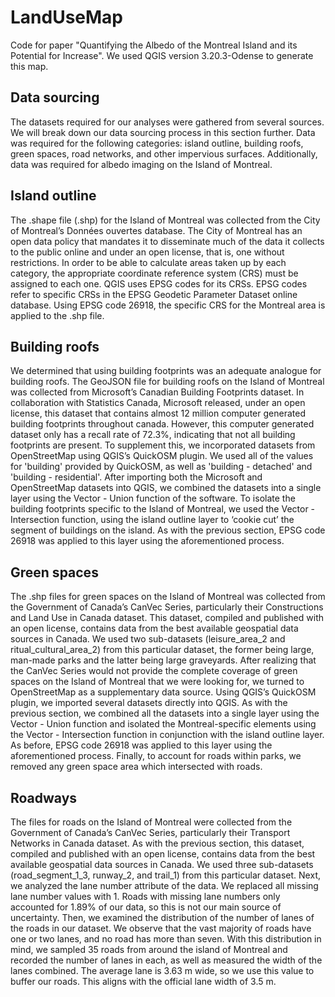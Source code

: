 # LandUseMap
Code for paper "Quantifying the Albedo of the Montreal Island and its Potential for Increase". We used QGIS version 3.20.3-Odense to generate this map.
## Data sourcing
The datasets required for our analyses were gathered from several sources. We will break down our data sourcing process in this section further. Data was required for the following categories: island outline, building roofs, green spaces, road networks, and other impervious surfaces. Additionally, data was required for albedo imaging on the Island of Montreal.
## Island outline
The .shape file (.shp) for the Island of Montreal was collected from the City of Montreal’s Données ouvertes database. The City of Montreal has an open data policy that mandates it to disseminate much of the data it collects to the public online and under an open license, that is, one without restrictions.
In order to be able to calculate areas taken up by each category, the appropriate coordinate reference system (CRS) must be assigned to each one. QGIS uses EPSG codes for its CRSs. EPSG codes refer to specific CRSs in the EPSG Geodetic Parameter Dataset online database. Using EPSG code 26918, the specific CRS for the Montreal area is applied to the .shp file.
## Building roofs
We determined that using building footprints was an adequate analogue for building roofs. The GeoJSON file for building roofs on the Island of Montreal was collected from Microsoft’s Canadian Building Footprints dataset. In collaboration with Statistics Canada, Microsoft released, under an open license, this dataset that contains almost 12 million computer generated building footprints throughout canada. However, this computer generated dataset only has a recall rate of 72.3%, indicating that not all building footprints are present.
To supplement this, we incorporated datasets from OpenStreetMap using QGIS’s QuickOSM plugin. We used all of the values for 'building' provided by QuickOSM, as well as 'building - detached' and 'building - residential'.
After importing both the Microsoft and OpenStreetMap datasets into QGIS, we combined the datasets into a single layer using the Vector - Union function of the software. To isolate the building footprints specific to the Island of Montreal, we used the Vector - Intersection function, using the island outline layer to ‘cookie cut’ the segment of buildings on the island.
As with the previous section, EPSG code 26918 was applied to this layer using the aforementioned process.
## Green spaces
The .shp files for green spaces on the Island of Montreal was collected from the Government of Canada’s CanVec Series, particularly their Constructions and Land Use in Canada dataset. This dataset, compiled and published with an open license, contains data from the best available geospatial data sources in Canada. We used two sub-datasets (leisure_area_2 and ritual_cultural_area_2) from this particular dataset, the former being large, man-made parks and the latter being large graveyards. 
After realizing that the CanVec Series would not provide the complete coverage of green spaces on the Island of Montreal that we were looking for, we turned to OpenStreetMap as a supplementary data source. Using QGIS’s QuickOSM plugin, we imported several datasets directly into QGIS. As with the previous section, we combined all the datasets into a single layer using the Vector - Union function and isolated the Montreal-specific elements using the Vector - Intersection function in conjunction with the island outline layer. As before, EPSG code 26918 was applied to this layer using the aforementioned process. Finally, to account for roads within parks, we removed any green space area which intersected with roads.
## Roadways
The files for roads on the Island of Montreal were collected from the Government of Canada’s CanVec Series, particularly their Transport Networks in Canada dataset. As with the previous section, this dataset, compiled and published with an open license, contains data from the best available geospatial data sources in Canada. We used three sub-datasets (road_segment_1_3, runway_2, and trail_1) from this particular dataset. Next, we analyzed the lane number attribute of the data. We replaced all missing lane number values with 1. Roads with missing lane numbers only accounted for 1.89% of our data, so this is not our main source of uncertainty. Then, we examined the distribution of the number of lanes of the roads in our dataset. 
We observe that the vast majority of roads have one or two lanes, and no road has more than seven. With this distribution in mind, we sampled 35 roads from around the island of Montreal and recorded the number of lanes in each, as well as measured the width of the lanes combined. 
The average lane is 3.63 m wide, so we use this value to buffer our roads. This aligns with the official lane width of 3.5 m. 
